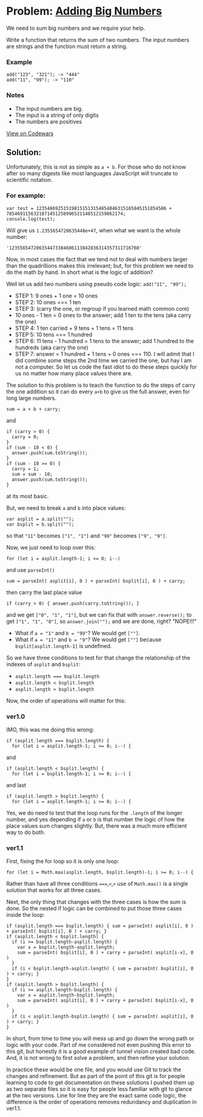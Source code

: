 # Problem: [Adding Big Numbers](https://www.codewars.com/kata/525f4206b73515bffb000b21)

We need to sum big numbers and we require your help.

Write a function that returns the sum of two numbers. The input numbers are strings and the function must return a string.

### Example
```
add("123", "321"); -> "444"
add("11", "99"); -> "110"
```
### Notes
* The input numbers are big.
* The input is a string of only digits
* The numbers are positives

[View on Codewars](https://www.codewars.com/kata/525f4206b73515bffb000b21)

## Solution:

Unfortunately, this is not as simple as ```a + b```. For those who do not know after so many digests like most languages JavaScript will truncate to scientific notation.

### For example:
```
var test = 123548692515198151513154854846315165845151854586 + 7854691156321871451258996521148512159862174;
console.log(test);
```
Will give us ```1.2355654720635448e+47```, when what we want is the whole number:
```
'123556547206354473384606113842836314357311716760'
```
Now, in most cases the fact that we tend not to deal with numbers larger than the quadrillions makes this irrelevant; but, for this problem we need to do the math by hand. In short what is the logic of addition?

Well let us add two numbers using pseudo code logic: ```add("11", "99");```
* STEP 1: 9 ones + 1 one = 10 ones
* STEP 2: 10 ones === 1 ten
* STEP 3: (carry the one, or regroup if you learned math common core)
* 10 ones - 1 ten = 0 ones to the answer; add 1 ten to the tens (aka carry the one)
* STEP 4: 1 ten carried + 9 tens + 1 tens = 11 tens
* STEP 5: 10 tens === 1 hundred
* STEP 6: 11 tens - 1 hundred = 1 tens to the answer; add 1 hundred to the hundreds (aka carry the one)
* STEP 7: answer = 1 hundred + 1 tens + 0 ones === 110.
I will admit that I did combine some steps the 2nd time we carried the one, but hay I am not a computer. So let us code the fast idiot to do these steps quickly for us no matter how many place values there are.

The solution to this problem is to teach the function to do the steps of carry the one addition so it can do every ```a+b``` to give us the full answer, even for long large numbers.
```
sum = a + b + carry;
```
and
```
if (carry > 0) {
  carry = 0;
}
if (sum - 10 < 0) {
  answer.push(sum.toString());
}
if (sum - 10 >= 0) {
  carry = 1;
  sum = sum - 10;
  answer.push(sum.toString());
}
```
at its most basic.

But, we need to break ```a``` and ```b``` into place values:
```
var asplit = a.split("");
var bsplit = b.split("");
```
so that ```"11"``` becomes ```["1", "1"]``` and ```"99"``` becomes ```["9", "9"]```.

Now, we just need to loop over this:
```
for (let i = asplit.length-1; i >= 0; i--)
```
and use ```parseInt()```
```
sum = parseInt( asplit[i], 0 ) + parseInt( bsplit[i], 0 ) + carry;
```
then carry the last place value
```
if (carry > 0) { answer.push(carry.toString()); }
```
and we get ```["0", "1", "1"]```, but we can fix that with ```answer.reverse();``` to get ```["1", "1", "0"]```, so ```answer.join("");``` and we are done, right? "NOPE!!!"
* What if ```a = "1"``` and ```b = "99"```? We would get ```[""]```.
* What if ```a = "11"``` and ```b = "9"```? We would get ```[""]``` because ```bsplit[asplit.length-1]``` is undefined.

So we have three conditions to test for that change the relationship of the indexes of ```asplit``` and ```bsplit```:
* ```asplit.length === bsplit.length```
* ```asplit.length < bsplit.length```
* ```asplit.length > bsplit.length```

Now, the order of operations will matter for this:
### ver1.0
IMO, this was me doing this wrong:
```
if (asplit.length === bsplit.length) {
  for (let i = asplit.length-1; i >= 0; i--) {
```
and
```
if (asplit.length < bsplit.length) {
  for (let i = bsplit.length-1; i >= 0; i--) {
```
and last
```
if (asplit.length > bsplit.length) {
  for (let i = asplit.length-1; i >= 0; i--) {
```
Yes, we do need to test that the loop runs for the ```.length``` of the longer number, and yes depending if ```a``` or ```b``` is that number the logic of how the place values sum changes slightly. But, there was a much more efficient way to do both.

### ver1.1
First, fixing the for loop so it is only one loop:
```
for (let i = Math.max(asplit.length, bsplit.length)-1; i >= 0; i--) {
```
Rather than have all three conditions ```===```,```<```,```>``` use of ```Math.max()``` is a single solution that works for all three cases.

Next, the only thing that changes with the three cases is how the sum is done.
So the nested if logic can be combined to put those three cases inside the loop:
```
if (asplit.length === bsplit.length) { sum = parseInt( asplit[i], 0 ) + parseInt( bsplit[i], 0 ) + carry; }
if (asplit.length < bsplit.length) {
  if (i >= bsplit.length-asplit.length) {
    var x = bsplit.length-asplit.length;
    sum = parseInt( bsplit[i], 0 ) + carry + parseInt( asplit[i-x], 0 )
  }
  if (i < bsplit.length-asplit.length) { sum = parseInt( bsplit[i], 0 ) + carry; }
}
if (asplit.length > bsplit.length) {
  if (i >= asplit.length-bsplit.length) {
    var x = asplit.length-bsplit.length;
    sum = parseInt( asplit[i], 0 ) + carry + parseInt( bsplit[i-x], 0 )
  }
  if (i < asplit.length-bsplit.length) { sum = parseInt( asplit[i], 0 ) + carry; }
}
```

In short, from time to time you will mess up and go down the wrong path or logic with your code. Part of me considered not even pushing this error to this git, but honestly it is a good example of tunnel vision created bad code. And, it is not wrong to first solve a problem, and then refine your solution.

In practice these would be one file, and you would use Git to track the changes and refinement. But as part of the point of this git is for people learning to code to get documentation on these solutions I pushed them up as two separate files so it is easy for people less familiar with git to glance at the two versions. Line for line they are the exact same code logic, the difference is the order of operations removes redundancy and duplication in ver1.1.

